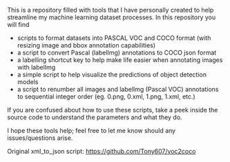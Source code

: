 This is a repository filled with tools that I have personally created to help streamline my machine learning dataset processes.
In this repository you will find
- scripts to format datasets into PASCAL VOC and COCO format (with resizing image and bbox annotation capabilities)
- a script to convert Pascal (labelImg) annotations to COCO json format
- a labelling shortcut key to help make life easier when annotating images with labelImg
- a simple script to help visualize the predictions of object detection models
- a script to renumber all images and labelImg (Pascal VOC) annotations to sequential integer order (eg. 0.png, 0.xml, 1.png, 1.xml, etc.)

If you are confused about how to use these scripts, take a peek inside the source code to understand the parameters and what they do. 

I hope these tools help; feel free to let me know should any issues/questions arise.

Original xml_to_json script: https://github.com/Tony607/voc2coco
